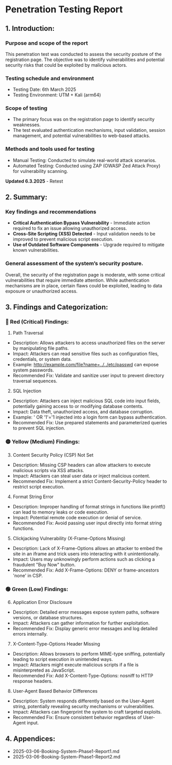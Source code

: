 # Penetration Testing Report
## 1. Introduction:
### Purpose and scope of the report

This penetration test was conducted to assess the security posture of the registration page. The objective was to identify vulnerabilities and potential security risks that could be exploited by malicious actors.

### Testing schedule and environment

- Testing Date: 6th March 2025
- Testing Environment: UTM + Kali (arm64)

### Scope of testing

- The primary focus was on the registration page to identify security weaknesses.
- The test evaluated authentication mechanisms, input validation, session management, and potential vulnerabilities to web-based attacks.

### Methods and tools used for testing

- Manual Testing: Conducted to simulate real-world attack scenarios.
- Automated Testing: Conducted using ZAP (OWASP Zed Attack Proxy) for vulnerability scanning.

**Updated 6.3.2025** - Retest

## 2. Summary:
### Key findings and recommendations
- **Critical Authentication Bypass Vulnerability** - Immediate action required to fix an issue allowing unauthorized access.
- **Cross-Site Scripting (XSS) Detected** - Input validation needs to be improved to prevent malicious script execution.
- **Use of Outdated Software Components** - Upgrade required to mitigate known vulnerabilities.

### General assessment of the system’s security posture.
Overall, the security of the registration page is moderate, with some critical vulnerabilities that require immediate attention. While authentication mechanisms are in place, certain flaws could be exploited, leading to data exposure or unauthorized access.

## 3. Findings and Categorization:
### 🔴  Red (Critical) Findings:

1. Path Traversal

- Description: Allows attackers to access unauthorized files on the server by manipulating file paths.
- Impact: Attackers can read sensitive files such as configuration files, credentials, or system data.
- Example: http://example.com/file?name=../../etc/passwd can expose system passwords.
- Recommended Fix: Validate and sanitize user input to prevent directory traversal sequences.

2. SQL Injection

- Description: Attackers can inject malicious SQL code into input fields, potentially gaining access to or modifying database contents.
- Impact: Data theft, unauthorized access, and database corruption.
- Example: ' OR '1'='1 injected into a login form can bypass authentication.
- Recommended Fix: Use prepared statements and parameterized queries to prevent SQL injection.

### 🟡 Yellow (Medium) Findings:

3. Content Security Policy (CSP) Not Set

- Description: Missing CSP headers can allow attackers to execute malicious scripts via XSS attacks.
- Impact: Attackers can steal user data or inject malicious content.
- Recommended Fix: Implement a strict Content-Security-Policy header to restrict script execution.

4. Format String Error

- Description: Improper handling of format strings in functions like printf() can lead to memory leaks or code execution.
- Impact: Potential remote code execution or denial of service.
- Recommended Fix: Avoid passing user input directly into format string functions.

5. Clickjacking Vulnerability (X-Frame-Options Missing)

- Description: Lack of X-Frame-Options allows an attacker to embed the site in an iframe and trick users into interacting with it unintentionally.
- Impact: Users may unknowingly perform actions such as clicking a fraudulent "Buy Now" button.
- Recommended Fix: Add X-Frame-Options: DENY or frame-ancestors 'none' in CSP.

### 🟢 Green (Low) Findings:

6. Application Error Disclosure

- Description: Detailed error messages expose system paths, software versions, or database structures.
- Impact: Attackers can gather information for further exploitation.
- Recommended Fix: Display generic error messages and log detailed errors internally.

7. X-Content-Type-Options Header Missing

- Description: Allows browsers to perform MIME-type sniffing, potentially leading to script execution in unintended ways.
- Impact: Attackers might execute malicious scripts if a file is misinterpreted as JavaScript.
- Recommended Fix: Add X-Content-Type-Options: nosniff to HTTP response headers.

8. User-Agent Based Behavior Differences

- Description: System responds differently based on the User-Agent string, potentially revealing security mechanisms or vulnerabilities.
- Impact: Attackers can fingerprint the system to craft targeted exploits.
- Recommended Fix: Ensure consistent behavior regardless of User-Agent input.

## 4. Appendices:
- 2025-03-06-Booking-System-Phase1-Report1.md
- 2025-03-06-Booking-System-Phase1-Report2.md